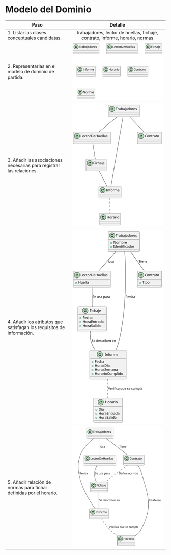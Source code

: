 # Modelo del Dominio

| Paso                                                                  |                         Detalle                         |
| --------------------------------------------------------------------- | :-----------------------------------------------------: |
| 1. Listar las clases conceptuales candidatas.                         | trabajadores, lector de huellas, fichaje, contrato, informe, horario, normas |
| 2. Representarlas en el modelo de dominio de partida.                 |          ![](/imagenes/modelosUML/modeloDelDominio/diagramaClases/mdd001.svg)           |
| 3. Añadir las asociaciones necesarias para registrar las relaciones.  |          ![](/imagenes/modelosUML/modeloDelDominio/diagramaClases/mdd002.svg)           |
| 4. Añadir los atributos que satisfagan los requisitos de información. |          ![](/imagenes/modelosUML/modeloDelDominio/diagramaClases/mdd003.svg)           |
| 5. Añadir relación de normas para fichar definidas por el horario.    |          ![](/imagenes/modelosUML/modeloDelDominio/mdd004.svg)           |

